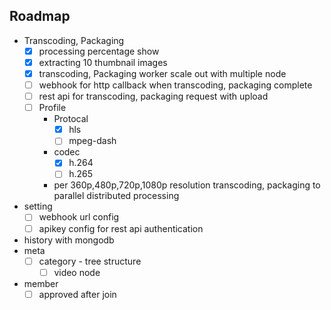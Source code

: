## Roadmap
* Transcoding, Packaging
    * [x] processing percentage show
    * [x] extracting 10 thumbnail images
    * [x] transcoding, Packaging worker scale out with multiple node
    * [ ] webhook for http callback when transcoding, packaging complete
    * [ ] rest api for transcoding, packaging request with upload
    * [ ] Profile
        - Protocal
            - [x] hls
            - [ ] mpeg-dash
        - codec
            - [x] h.264
            - [ ] h.265
        - per 360p,480p,720p,1080p resolution transcoding, packaging to parallel distributed processing
* setting
    * [ ] webhook url config
    * [ ] apikey config for rest api authentication
* history with mongodb
* meta
    * [ ] category - tree structure
        * [ ] video node
* member
    * [ ] approved after join 